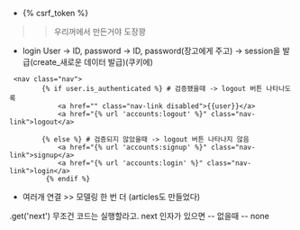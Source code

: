  - {% csrf_token %}
 >> 우리꺼에서 만든거야 도장꽝

 - login
 User -> ID, password ->  ID, password(장고에게 주고) -> session을 발급(create_새로운 데이터 발급)(쿠키에)

```shell
 <nav class="nav">
        {% if user.is_authenticated %} # 검증됐을때 -> logout 버튼 나타나도록
            <a href="" class="nav-link disabled">{{user}}</a> 
            <a href="{% url 'accounts:logout' %}" class="nav-link">logout</a>

        {% else %} # 검증되지 않았을때 -> logout 버튼 나타나지 않음
            <a href="{% url 'accounts:signup' %}" class="nav-link">signup</a>
            <a href="{% url 'accounts:login' %}" class="nav-link">login</a>
         {% endif %}
```
- 여러개 연결 >> 모델링 한 번 더 (articles도 만들었다)

.get('next') 무조건 코드는 실행할라고.
next 인자가 있으면 --
없을때 -- none

